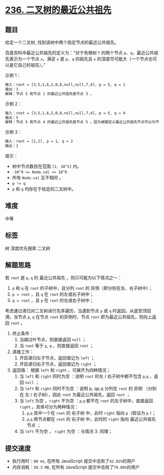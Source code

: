 # [236. 二叉树的最近公共祖先](https://leetcode.cn/problems/lowest-common-ancestor-of-a-binary-tree/)

## 题目

给定一个二叉树, 找到该树中两个指定节点的最近公共祖先。

百度百科中最近公共祖先的定义为：“对于有根树 `T` 的两个节点 `p`、`q`，最近公共祖先表示为一个节点 `x`，满足 `x` 是 `p`、`q` 的祖先且 `x` 的深度尽可能大（一个节点也可以是它自己的祖先）。”

示例 1：

```txt
输入：root = [3,5,1,6,2,0,8,null,null,7,4], p = 5, q = 1
输出：3
解释：节点 5 和节点 1 的最近公共祖先是节点 3 。
```

示例 2：

```txt
输入：root = [3,5,1,6,2,0,8,null,null,7,4], p = 5, q = 4
输出：5
解释：节点 5 和节点 4 的最近公共祖先是节点 5 。因为根据定义最近公共祖先节点可以为节点本身。
```

示例 3：

```txt
输入：root = [1,2], p = 1, q = 2
输出：1
```

提示：

- 树中节点数目在范围 `[2, 10^5]` 内。
- `-10^9 <= Node.val <= 10^9`
- 所有 `Node.val` 互不相同 。
- `p != q`
- `p` 和 `q` 均存在于给定的二叉树中。

## 难度

中等

## 标签

树 深度优先搜索 二叉树

## 解题思路

若 `root` 是 `p`, `q` 的 最近公共祖先 ，则只可能为以下情况之一：

1. `p` 和 `q` 在 `root` 的子树中，且分列 `root` 的 异侧（即分别在左、右子树中）；
2. `p = root` ，且 `q` 在 `root` 的左或右子树中；
3. `q = root` ，且 `p` 在 `root` 的左或右子树中；

考虑通过递归对二叉树进行先序遍历，当遇到节点 `p` 或 `q` 时返回。从底至顶回溯，当节点 `p`, `q` 在节点 `root` 的异侧时，节点 `root` 即为最近公共祖先，则向上返回 `root` 。

1. 终止条件：
   1. 当越过叶节点，则直接返回 `null` ；
   2. 当 `root` 等于 `p`, `q` ，则直接返回 `root` ；
2. 递推工作：
   1. 开启递归左子节点，返回值记为 `left` ；
   2. 开启递归右子节点，返回值记为 `right` ；
3. 返回值： 根据 `left` 和 `right` ，可展开为四种情况；
   1. 当 `left` 和 `right` 同时为空 ：说明 `root` 的左 / 右子树中都不包含 `p`,`q` ，返回 `null` ；
   2. 当 `left` 和 `right` 同时不为空 ：说明 p, qp,q 分列在 `root` 的 异侧 （分别在 左 / 右子树），因此 `root` 为最近公共祖先，返回 `root` ；
   3. 当 `left` 为空 ，`right` 不为空 ：`p`,`q` 都不在 `root` 的左子树中，直接返回 `right` 。具体可分为两种情况：
      1. `p`,`q` 其中一个在 `root` 的 右子树 中，此时 `right` 指向 `p`（假设为 `p` ）；
      2. `p`,`q` 两节点都在 `root` 的 右子树 中，此时的 `right` 指向 最近公共祖先节点 ；
   4. 当 `left` 不为空 ， `right` 为空 ：与情况 3. 同理；

## 提交速度

- 执行用时：`80 ms`, 在所有 JavaScript 提交中击败了`42.82%`的用户
- 内存消耗：`50.3 MB`, 在所有 JavaScript 提交中击败了`79.80%`的用户
